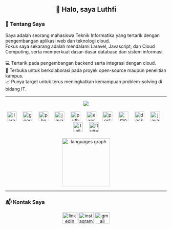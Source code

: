 <h2 align="center">👋 Halo, saya Luthfi</h2>

### 📖 Tentang Saya

<p align="left">Saya adalah seorang mahasiswa Teknik Informatika yang tertarik dengan pengembangan aplikasi web dan teknologi cloud.<br>Fokus saya sekarang adalah mendalami Laravel, Javascript, dan Cloud Computing, serta memperkuat dasar-dasar database dan sistem informasi.<br><br>💻 Tertarik pada pengembangan backend serta integrasi dengan cloud.<br>🤝 Terbuka untuk berkolaborasi pada proyek open-source maupun penelitian kampus.<br>📈 Punya target untuk terus meningkatkan kemampuan problem-solving di bidang IT.</p>

---

<div align="center">
  <img src="https://visitor-badge.laobi.icu/badge?page_id=luthfimubarok71.luthfimubarok71&"  />
</div>
<br>
<div align="center">
  <img src="https://cdn.jsdelivr.net/gh/devicons/devicon/icons/laravel/laravel-original.svg" height="30" alt="laravel logo"  />
  <img width="12" />
  <img src="https://cdn.jsdelivr.net/gh/devicons/devicon/icons/googlecloud/googlecloud-original.svg" height="30" alt="googlecloud logo"  />
  <img width="12" />
  <img src="https://cdn.jsdelivr.net/gh/devicons/devicon/icons/php/php-original.svg" height="30" alt="php logo"  />
  <img width="12" />
  <img src="https://skillicons.dev/icons?i=js" height="30" alt="javascript logo"  />
  <img width="12" />
  <img src="https://cdn.jsdelivr.net/gh/devicons/devicon/icons/python/python-original.svg" height="30" alt="python logo"  />
  <img width="12" />
  <img src="https://skillicons.dev/icons?i=express" height="30" alt="express logo"  />
  <img width="12" />
  <img src="https://cdn.jsdelivr.net/gh/devicons/devicon/icons/postgresql/postgresql-original.svg" height="30" alt="postgresql logo"  />
  <img width="12" />
  <img src="https://cdn.jsdelivr.net/gh/devicons/devicon/icons/mongodb/mongodb-original.svg" height="30" alt="mongodb logo"  />
  <img width="12" />
  <img src="https://cdn.jsdelivr.net/gh/devicons/devicon/icons/docker/docker-original.svg" height="30" alt="docker logo"  />
  <img width="12" />
  <img src="https://cdn.jsdelivr.net/gh/devicons/devicon/icons/java/java-original.svg" height="30" alt="java logo"  />
  <img width="12" />
  <img src="https://cdn.jsdelivr.net/gh/devicons/devicon/icons/tailwindcss/tailwindcss-original-wordmark.svg" height="30" alt="tailwindcss logo"  />
  <img width="12" />
  <img src="https://cdn.jsdelivr.net/gh/devicons/devicon/icons/flutter/flutter-original.svg" height="30" alt="flutter logo"  />
</div>
<br>
<div align="center">
  <img src="https://github-readme-stats.vercel.app/api/top-langs?username=luthfimubarok71&locale=en&hide_title=false&layout=compact&card_width=320&langs_count=6&theme=monokai&hide_border=true" height="150" alt="languages graph"  />
</div>

---

### 📬 Kontak Saya

<div align="center">
  <img src="https://raw.githubusercontent.com/maurodesouza/profile-readme-generator/master/src/assets/icons/social/linkedin/default.svg" width="47" height="35" alt="linkedin logo"  />
  <img src="https://raw.githubusercontent.com/maurodesouza/profile-readme-generator/master/src/assets/icons/social/instagram/default.svg" width="47" height="35" alt="instagram logo"  />
  <img src="https://raw.githubusercontent.com/maurodesouza/profile-readme-generator/master/src/assets/icons/social/gmail/default.svg" width="47" height="35" alt="gmail logo"  />
</div>

###
